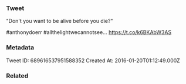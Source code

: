 ### Tweet
"Don't you want to be alive before you die?" 

#anthonydoerr #allthelightwecannotsee… https://t.co/k6BKAbW3AS

### Metadata
Tweet ID: 689616537951588352
Created At: 2016-01-20T01:12:49.000Z

### Related

